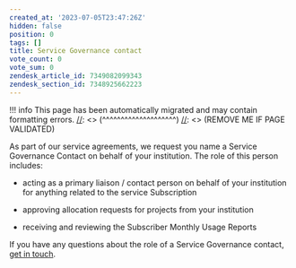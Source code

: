 ```yaml
---
created_at: '2023-07-05T23:47:26Z'
hidden: false
position: 0
tags: []
title: Service Governance contact
vote_count: 0
vote_sum: 0
zendesk_article_id: 7349082099343
zendesk_section_id: 7348925662223
---
```




[//]: <> (REMOVE ME IF PAGE VALIDATED)
[//]: <> (vvvvvvvvvvvvvvvvvvvv)
!!! info
    This page has been automatically migrated and may contain formatting errors.
[//]: <> (^^^^^^^^^^^^^^^^^^^^)
[//]: <> (REMOVE ME IF PAGE VALIDATED)

As part of our service agreements, we request you name a Service
Governance Contact on behalf of your institution. The role of this
person includes:

-   acting as a primary liaison / contact person on behalf of your
    institution for anything related to the service Subscription

-   approving allocation requests for projects from your institution

-   receiving and reviewing the Subscriber Monthly Usage Reports

If you have any questions about the role of a Service Governance
contact, [get in touch](mailto:info@nesi.org.nz).
